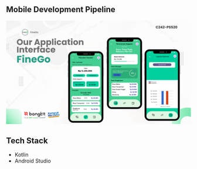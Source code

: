 ## Mobile Development Pipeline

![MobileDev](https://github.com/fathananda/CapstoneProject-Bangkit2024-FineGo/blob/c305a9e3bb14d42fa4ba3a48cf0affd4f15c74ee/Peer-Review%20FineGo.png)

## Tech Stack
* Kotlin
* Android Studio
